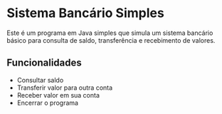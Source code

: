 # Sistema Bancário Simples

Este é um programa em Java simples que simula um sistema bancário básico para consulta de saldo, transferência e recebimento de valores.

## Funcionalidades

- Consultar saldo
- Transferir valor para outra conta
- Receber valor em sua conta
- Encerrar o programa

